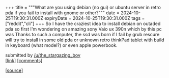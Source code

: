 +++
title = """What are you using debian (no gui) or ubuntu server in retro pda if you fail to install with gnome or other?"""
date = 2024-10-25T19:30:31.000Z
expiryDate = 2024-10-25T19:30:31.000Z
tags = ["reddit","cli"]
+++
So I have the craziest idea to install debian on outaded pda so first I'm wondering on amazing sony Vaio ux 390n which by this pc was Thanks to such a computer, the ssd was born if I fail by grub rescure will try to install in some old pda or unknown retro thinkPad tablet with build in keyboard (what model?) or even apple powerbook.

submitted by [/u/the\_stargazing\_boy](https://www.reddit.com/user/the_stargazing_boy)  
[\[link\]](https://www.reddit.com/r/commandline/comments/1gc2l0o/what_are_you_using_debian_no_gui_or_ubuntu_server/) [\[comments\]](https://www.reddit.com/r/commandline/comments/1gc2l0o/what_are_you_using_debian_no_gui_or_ubuntu_server/)

[[source]](https://www.reddit.com/r/commandline/comments/1gc2l0o/what_are_you_using_debian_no_gui_or_ubuntu_server/)
